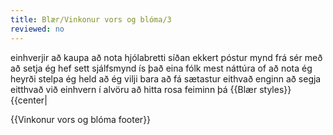 ```yaml
---
title: Blær/Vinkonur vors og blóma/3
reviewed: no
---
```

<vocabulary>
einhverjir
að kaupa
að nota
hjólabretti
síðan
ekkert
póstur
mynd
frá sér
með
að setja
ég hef sett
sjálfsmynd
ís
það eina
fólk
mest
náttúra
of
að nota
ég heyrði
stelpa
ég held að ég vilji
bara
að fá
sætastur
eithvað
enginn
að segja eitthvað við einhvern
í alvöru
að hitta
rosa
feiminn
þá
</vocabulary>
{{Blær styles}}

<div class="book" data-translate=true data-audio-file="vinkonurvorsogbloma-03-3.mp3">
{{center|<Audio src="vinkonurvorsogbloma-03-3.mp3"/>}}

<div class="blaer article">

<div class="article-entry">
  <div class="image-box image-box-medium">
    <Image src="Blær_–_Vinkonur_vors_og_blóma_46075.jpeg"/>
  </div>

  <div class="text">
    <p><strong data-no-translate="true" data-no-audio="true">Íris:</strong> Svo eru svona einhverjir sem kaupa sér bretti en nota það síðan ekkert.<br/><strong data-no-translate="true" data-no-audio="true">Hildur:</strong> Pósta bara mynd af sér með því á Instagram.<br/><strong data-no-translate="true" data-no-audio="true">Eva:</strong> Ég hef ekki sett mynd af mér á Instagram
      með mitt bretti.</p>
  </div>

  <div class="text">
    <blockquote>
      <p><strong data-no-translate="true" data-no-audio="true">„Íris</strong>: Sjálfsmyndir og ís er líka það eina sem fólk póstar.“</p>
    </blockquote>
  </div>

  <div class="text">
    <p><strong data-no-translate="true" data-no-audio="true">Hildur:</strong> Ég er mest bara að pósta náttúrumyndum.<br/><strong data-no-translate="true" data-no-audio="true"></strong><strong data-no-translate="true" data-no-audio="true">Íris:</strong> Sjálfsmyndir eru ofnotaðar.<br/><strong data-no-translate="true" data-no-audio="true"></strong><strong data-no-translate="true" data-no-audio="true">Hildur:</strong> Ég heyrði af einni stelpu sem var með 28 myndir á Instagram og 27
      af þeim voru sjálfsmyndir.<br/><strong data-no-translate="true" data-no-audio="true"></strong><strong data-no-translate="true" data-no-audio="true">Íris:</strong> Ég held að sumir vilji bara fá kommentið: „Þú ert sætust“og eitthvað svona.<br/><strong data-no-translate="true" data-no-audio="true"></strong><strong data-no-translate="true" data-no-audio="true">Hildur:</strong> En svo segir enginn það við mann í alvöru, maður hittir
      einhvern og þá er hann rosa feiminn en á Instagram, þá bara: „Sætasta.“</p>
  </div>

</div>

</div>

</div>

{{Vinkonur vors og blóma footer}}
